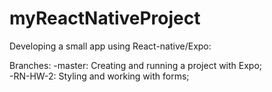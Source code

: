 # myReactNativeProject

Developing a small app using React-native/Expo:

Branches:
  -master: Creating and running a project with Expo;<br/>-RN-HW-2: Styling and working with forms;
